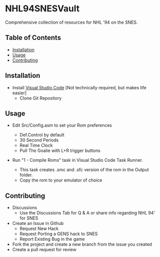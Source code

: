 # NHL94SNESVault
Comprehensive collection of resources for NHL '94 on the SNES.

## Table of Contents

- [Installation](#installation)
- [Usage](#usage)
- [Contributing](#Contributing)

## Installation

- Install [Visual Studio Code](https://code.visualstudio.com/download) [Not technically required, but makes life easier]
    - Clone Git Repository    

## Usage

- Edit Src/Config.asm to set your Rom preferences
    - Def.Control by default
    - 30 Second Periods 
    - Real Time Clock
    - Pull The Goalie with L+R trigger buttons

- Run "1 - Compile Roms" task in Visual Studio Code Task Runner.
    - This task creates .smc and .sfc version of the rom in the Output folder.
    - Copy the rom to your emulator of choice

## Contributing

- Discussions
    - Use the Discussions Tab for Q & A or share info regarding NHL 94' for SNES
- Create an Issue in Github
    - Request New Hack
    - Request Porting a GENS hack to SNES
    - Report Existing Bug in the game    
- Fork the project and create a new branch from the issue you created    
- Create a pull request for review